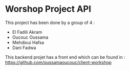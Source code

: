 # Worshop Project API
This project has been done by a group of 4 :
* El Fadili Akram   
* Oucouc Oussama
* Mehdioui Hafsa
* Dani Fadwa

This backend projet has a front end which can be found in : https://github.com/oussamaoucouc/client-workshop
